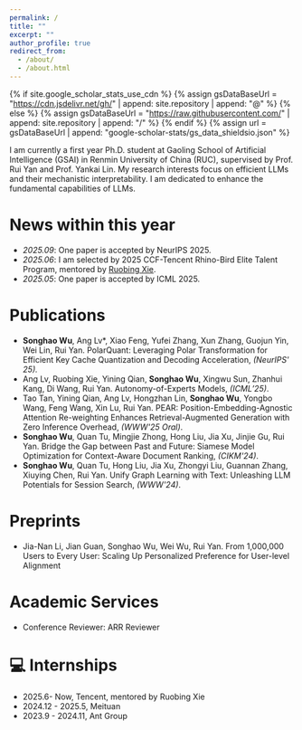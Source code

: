 ```yaml
---
permalink: /
title: ""
excerpt: ""
author_profile: true
redirect_from: 
  - /about/
  - /about.html
---
```


{% if site.google_scholar_stats_use_cdn %}
{% assign gsDataBaseUrl = "https://cdn.jsdelivr.net/gh/" | append: site.repository | append: "@" %}
{% else %}
{% assign gsDataBaseUrl = "https://raw.githubusercontent.com/" | append: site.repository | append: "/" %}
{% endif %}
{% assign url = gsDataBaseUrl | append: "google-scholar-stats/gs_data_shieldsio.json" %}

<span class='anchor' id='about-me'></span>

I am currently a first year Ph.D. student at Gaoling School of Artificial Intelligence (GSAI) in Renmin University of China (RUC), supervised by Prof. Rui Yan and Prof. Yankai Lin. 
My research interests focus on efficient LLMs and their mechanistic interpretability. I am dedicated to enhance the fundamental capabilities of LLMs.

# News within this year
- *2025.09*: One paper is accepted by NeurIPS 2025.
- *2025.06*: I am selected by 2025 CCF-Tencent Rhino-Bird Elite Talent Program, mentored by [Ruobing Xie](https://ruobingxie.github.io/).
- *2025.05*: One paper is accepted by ICML 2025.

# Publications
- **Songhao Wu**, Ang Lv\*, Xiao Feng, Yufei Zhang, Xun Zhang, Guojun Yin, Wei Lin, Rui Yan. PolarQuant: Leveraging Polar Transformation for Efficient Key Cache Quantization and Decoding Acceleration, *(NeurIPS' 25).*
- Ang Lv, Ruobing Xie, Yining Qian, **Songhao Wu**, Xingwu Sun, Zhanhui Kang, Di Wang, Rui Yan. Autonomy-of-Experts Models, *(ICML’25)*.
- Tao Tan, Yining Qian, Ang Lv, Hongzhan Lin, **Songhao Wu**, Yongbo Wang, Feng Wang, Xin Lu, Rui Yan. PEAR: Position-Embedding-Agnostic Attention Re-weighting Enhances Retrieval-Augmented Generation with Zero Inference Overhead, *(WWW'25 Oral)*.
- **Songhao Wu**, Quan Tu, Mingjie Zhong, Hong Liu, Jia Xu, Jinjie Gu, Rui Yan. Bridge the Gap between Past and Future: Siamese Model Optimization for Context-Aware Document Ranking, *(CIKM'24)*.
- **Songhao Wu**, Quan Tu, Hong Liu, Jia Xu, Zhongyi Liu, Guannan Zhang, Xiuying Chen, Rui Yan. Unify Graph Learning with Text: Unleashing LLM Potentials for Session Search, *(WWW'24)*.

# Preprints
- Jia-Nan Li, Jian Guan, Songhao Wu, Wei Wu, Rui Yan. From 1,000,000 Users to Every User: Scaling Up Personalized Preference for User-level Alignment

# Academic Services
- Conference Reviewer: ARR Reviewer

# 💻 Internships
- 2025.6- Now, Tencent, mentored by Ruobing Xie
- 2024.12 - 2025.5, Meituan
- 2023.9 - 2024.11, Ant Group
